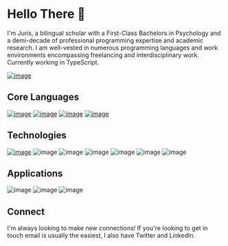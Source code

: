 # Hello There 👋
I'm Juris, a bilingual scholar with a First-Class Bachelors in Psychology and a demi-decade of professional programming expertise and academic research.
I am well-vested in numerous programming languages and work environments encompassing freelancing and interdisciplinary work. Currently working in TypeScript.

[![image](https://img.shields.io/static/v1?label=New%20Media%20and%20Society&message=5-Year-Impact-Factor:%207.244&color=blue&style=social)](https://journals.sagepub.com/doi/10.1177/14614448221075736)


## Core Languages

[![image](https://custom-icon-badges.demolab.com/badge/-Python-FFD43B?style=for-the-badge&logo=Python)](https://www.python.org/)
[![image](https://custom-icon-badges.demolab.com/badge/-JavaScript-FFD43B?style=for-the-badge&&logoColor=black&logo=JavaScript)](https://developer.mozilla.org/en-US/docs/Glossary/JavaScript)
[![image](https://custom-icon-badges.demolab.com/badge/-TypeScript-blue?style=for-the-badge&logoColor=white&logo=TypeScript)](https://www.typescriptlang.org/)
[![image](https://custom-icon-badges.demolab.com/badge/-Csharp-blue?style=for-the-badge&logoColor=white&logo=Cs)](https://learn.microsoft.com/en-us/dotnet/csharp/tour-of-csharp/)

## Technologies
[![image](https://custom-icon-badges.demolab.com/badge/-NPM-CC3534?style=for-the-badge&logo=npm)](https://www.npmjs.com/)
![image](https://custom-icon-badges.demolab.com/badge/-Git-F1502F?style=for-the-badge&logoColor=white&logo=Git)
![image](https://custom-icon-badges.demolab.com/badge/-PixiJS-E91E63?style=for-the-badge)
![image](https://custom-icon-badges.demolab.com/badge/-Phaser-yellow?style=for-the-badge)
![image](https://custom-icon-badges.demolab.com/badge/-NodeJS-green?style=for-the-badge&logoColor=white&logo=NodeJS)
![image](https://custom-icon-badges.demolab.com/badge/-Webpack-005484?style=for-the-badge&logo=Webpack)
![image](https://custom-icon-badges.demolab.com/badge/-WEBXR/VR-purple?style=for-the-badge)

## Applications
![image](https://custom-icon-badges.demolab.com/badge/-Unity-white?style=for-the-badge&logo=Unity&logoColor=black)
![image](https://custom-icon-badges.demolab.com/badge/-Blender-orange?style=for-the-badge&logo=Blender&logoColor=white)
![image](https://custom-icon-badges.demolab.com/badge/-Photoshop-blue?style=for-the-badge&logo=Photoshop&logoColor=white)

## Connect

I'm always looking to make new connections! If you're looking to get in touch email is usually the easiest, I also have Twitter and LinkedIn.